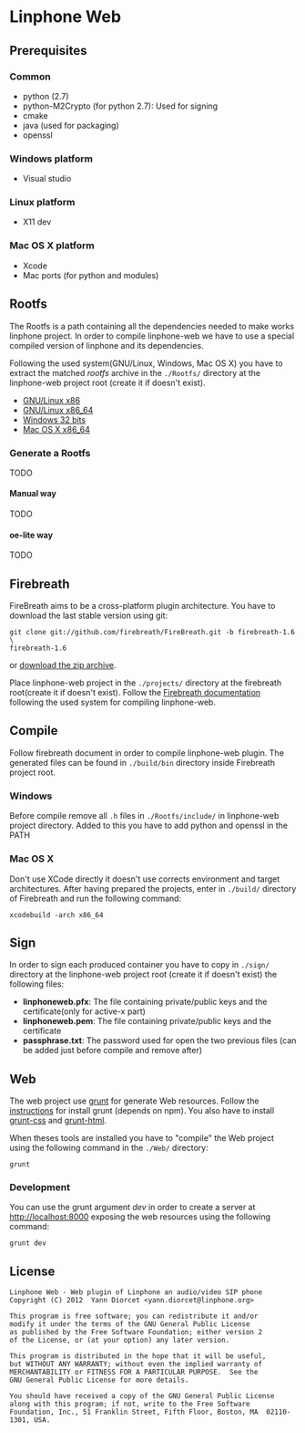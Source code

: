 Linphone Web
============

Prerequisites
-------------

### Common
* python (2.7)
* python-M2Crypto (for python 2.7): Used for signing
* cmake
* java (used for packaging)
* openssl

### Windows platform
* Visual studio

### Linux platform
* X11 dev

### Mac OS X platform
* Xcode
* Mac ports (for python and modules)

Rootfs
------
The Rootfs is a path containing all the dependencies needed to make works 
linphone project. In order to compile linphone-web we have to use a special
compiled version of linphone and its dependencies.

Following the used system(GNU/Linux, Windows, Mac OS X) you have to extract the
matched *rootfs* archive in the `./Rootfs/` directory at the linphone-web
project root (create it if doesn't exist).

* [GNU/Linux x86](http://www.linphone.org/rootfs/linphone-rootfs-linphone-webplugin-linux-x86.tar.gz)
* [GNU/Linux x86_64](http://www.linphone.org/rootfs/linphone-rootfs-linphone-webplugin-linux-x86_64.tar.gz)
* [Windows 32 bits](http://www.linphone.org/rootfs/linphone-rootfs-linphone-webplugin-windows.tar.gz)
* [Mac OS X x86_64](http://www.linphone.org/rootfs/linphone-rootfs-linphone-webplugin-darwin.tar.gz)


### Generate a Rootfs
TODO
#### Manual way
TODO
#### oe-lite way
TODO


Firebreath
----------
FireBreath aims to be a cross-platform plugin architecture. You have to
download the last stable version using git:

    git clone git://github.com/firebreath/FireBreath.git -b firebreath-1.6 \
    firebreath-1.6

or [download the zip archive](https://github.com/firebreath/FireBreath/zipball/firebreath-1.6).

Place linphone-web project in the `./projects/` directory at the firebreath
root(create it if doesn't exist). Follow the [Firebreath documentation](http://www.firebreath.org/display/documentation/Building+FireBreath+Plugins)
following the used system for compiling linphone-web.


Compile
-------
Follow firebreath document in order to compile linphone-web plugin. 
The generated files can be found in `./build/bin` directory inside
Firebreath project root. 

### Windows
Before compile remove all `.h` files in `./Rootfs/include/` in linphone-web
project directory. Added to this you have to add python and openssl in the
PATH

### Mac OS X
Don't use XCode directly it doesn't use corrects environment and target 
architectures. After having prepared the projects, enter in `./build/`
directory of Firebreath and run the following command:

    xcodebuild -arch x86_64


Sign
---
In order to sign each produced container you have to copy in `./sign/` 
directory at the linphone-web project root (create it if doesn't exist) the 
following files:

* **linphoneweb.pfx**: The file containing private/public keys and the 
certificate(only for active-x part)
* **linphoneweb.pem**: The file containing private/public keys and the 
certificate
* **passphrase.txt**: The password used for open the two previous files 
(can be added just before compile and remove after)


Web
---
The web project use [grunt](http://gruntjs.com/) for generate Web resources.
Follow the [instructions](https://github.com/gruntjs/grunt) for install grunt
(depends on npm). You also have to install
[grunt-css](https://github.com/jzaefferer/grunt-css) and
[grunt-html](https://github.com/jzaefferer/grunt-html).

When theses tools are installed you have to "compile" the Web project using
the following command in the `./Web/` directory:

    grunt


### Development
You can use the grunt argument *dev* in order to create a server at
[http://localhost:8000](http://localhost:8000) exposing the web resources
using the following command:

    grunt dev


License
-------

	Linphone Web - Web plugin of Linphone an audio/video SIP phone
	Copyright (C) 2012  Yann Diorcet <yann.diorcet@linphone.org>	
	
	This program is free software; you can redistribute it and/or
	modify it under the terms of the GNU General Public License
	as published by the Free Software Foundation; either version 2
	of the License, or (at your option) any later version.

	This program is distributed in the hope that it will be useful,
	but WITHOUT ANY WARRANTY; without even the implied warranty of
	MERCHANTABILITY or FITNESS FOR A PARTICULAR PURPOSE.  See the
	GNU General Public License for more details.
	
	You should have received a copy of the GNU General Public License
	along with this program; if not, write to the Free Software
	Foundation, Inc., 51 Franklin Street, Fifth Floor, Boston, MA  02110-1301, USA.
